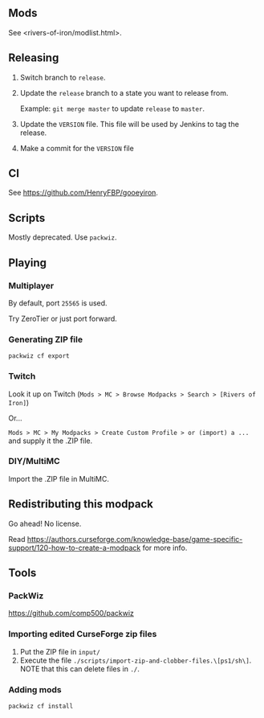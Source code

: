 ## Mods

See <rivers-of-iron/modlist.html>.

## Releasing

1.  Switch branch to `release`.
2.  Update the `release` branch to a state you want to release from.

    Example: `git merge master` to update `release` to `master`.

3.  Update the `VERSION` file. This file will be used by Jenkins to tag the release.
4.  Make a commit for the `VERSION` file

## CI

See <https://github.com/HenryFBP/gooeyiron>.

## Scripts

Mostly deprecated. Use `packwiz`.

## Playing

### Multiplayer

By default, port `25565` is used.

Try ZeroTier or just port forward.

### Generating ZIP file

    packwiz cf export

### Twitch

Look it up on Twitch (`Mods > MC > Browse Modpacks > Search > [Rivers of Iron]`)

Or...

`Mods > MC > My Modpacks > Create Custom Profile > or (import) a ...` and supply it the .ZIP file.

### DIY/MultiMC

Import the .ZIP file in MultiMC.

## Redistributing this modpack

Go ahead! No license.

Read <https://authors.curseforge.com/knowledge-base/game-specific-support/120-how-to-create-a-modpack> for more info.

## Tools

### PackWiz

<https://github.com/comp500/packwiz>

### Importing edited CurseForge zip files 

1. Put the ZIP file in `input/`
2. Execute the file `./scripts/import-zip-and-clobber-files.\[ps1/sh\]`. NOTE that this can delete files in `./`.

### Adding mods

    packwiz cf install
